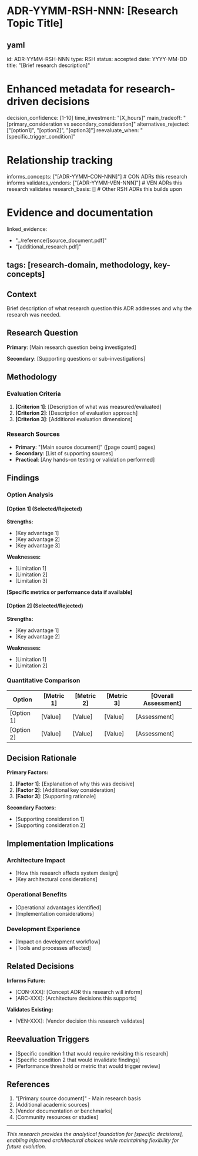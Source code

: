 # ADR-YYMM-RSH-NNN: [Research Topic Title]

yaml
---
id: ADR-YYMM-RSH-NNN
type: RSH
status: accepted
date: YYYY-MM-DD
title: "[Brief research description]"

# Enhanced metadata for research-driven decisions
decision_confidence: [1-10]
time_investment: "[X_hours]"
main_tradeoff: "[primary_consideration vs secondary_consideration]"
alternatives_rejected: ["[option1]", "[option2]", "[option3]"]
reevaluate_when: "[specific_trigger_condition]"

# Relationship tracking
informs_concepts: ["[ADR-YYMM-CON-NNN]"]     # CON ADRs this research informs
validates_vendors: ["[ADR-YYMM-VEN-NNN]"]   # VEN ADRs this research validates
research_basis: []                           # Other RSH ADRs this builds upon

# Evidence and documentation
linked_evidence:
  - "../reference/[source_document.pdf]"
  - "[additional_research.pdf]"

tags: [research-domain, methodology, key-concepts]
---

## Context

Brief description of what research question this ADR addresses and why the research was needed.

## Research Question

**Primary**: [Main research question being investigated]

**Secondary**: [Supporting questions or sub-investigations]

## Methodology

### Evaluation Criteria
1. **[Criterion 1]**: [Description of what was measured/evaluated]
2. **[Criterion 2]**: [Description of evaluation approach]
3. **[Criterion 3]**: [Additional evaluation dimensions]

### Research Sources
- **Primary**: "[Main source document]" ([page count] pages)
- **Secondary**: [List of supporting sources]
- **Practical**: [Any hands-on testing or validation performed]

## Findings

### Option Analysis

#### [Option 1] (Selected/Rejected)
**Strengths:**
- [Key advantage 1]
- [Key advantage 2]
- [Key advantage 3]

**Weaknesses:**
- [Limitation 1]
- [Limitation 2]
- [Limitation 3]

**[Specific metrics or performance data if available]**

#### [Option 2] (Selected/Rejected)
**Strengths:**
- [Key advantage 1]
- [Key advantage 2]

**Weaknesses:**
- [Limitation 1]
- [Limitation 2]

### Quantitative Comparison

| Option | [Metric 1] | [Metric 2] | [Metric 3] | [Overall Assessment] |
|--------|------------|------------|------------|---------------------|
| [Option 1] | [Value] | [Value] | [Value] | [Assessment] |
| [Option 2] | [Value] | [Value] | [Value] | [Assessment] |

## Decision Rationale

**Primary Factors:**
1. **[Factor 1]**: [Explanation of why this was decisive]
2. **[Factor 2]**: [Additional key consideration]
3. **[Factor 3]**: [Supporting rationale]

**Secondary Factors:**
- [Supporting consideration 1]
- [Supporting consideration 2]

## Implementation Implications

### Architecture Impact
- [How this research affects system design]
- [Key architectural considerations]

### Operational Benefits
- [Operational advantages identified]
- [Implementation considerations]

### Development Experience
- [Impact on development workflow]
- [Tools and processes affected]

## Related Decisions

**Informs Future:**
- [CON-XXX]: [Concept ADR this research will inform]
- [ARC-XXX]: [Architecture decisions this supports]

**Validates Existing:**
- [VEN-XXX]: [Vendor decision this research validates]

## Reevaluation Triggers

- [Specific condition 1 that would require revisiting this research]
- [Specific condition 2 that would invalidate findings]
- [Performance threshold or metric that would trigger review]

## References

1. "[Primary source document]" - Main research basis
2. [Additional academic sources]
3. [Vendor documentation or benchmarks]
4. [Community resources or studies]

---

*This research provides the analytical foundation for [specific decisions], enabling informed architectural choices while maintaining flexibility for future evolution.*